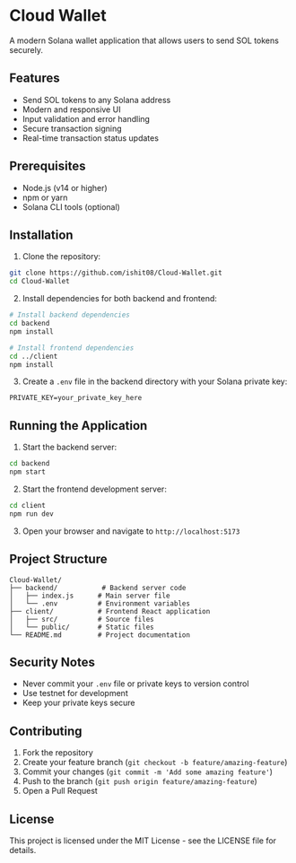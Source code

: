 # Cloud Wallet

A modern Solana wallet application that allows users to send SOL tokens securely.

## Features

- Send SOL tokens to any Solana address
- Modern and responsive UI
- Input validation and error handling
- Secure transaction signing
- Real-time transaction status updates

## Prerequisites

- Node.js (v14 or higher)
- npm or yarn
- Solana CLI tools (optional)

## Installation

1. Clone the repository:
```bash
git clone https://github.com/ishit08/Cloud-Wallet.git
cd Cloud-Wallet
```

2. Install dependencies for both backend and frontend:
```bash
# Install backend dependencies
cd backend
npm install

# Install frontend dependencies
cd ../client
npm install
```

3. Create a `.env` file in the backend directory with your Solana private key:
```
PRIVATE_KEY=your_private_key_here
```

## Running the Application

1. Start the backend server:
```bash
cd backend
npm start
```

2. Start the frontend development server:
```bash
cd client
npm run dev
```

3. Open your browser and navigate to `http://localhost:5173`

## Project Structure

```
Cloud-Wallet/
├── backend/           # Backend server code
│   ├── index.js      # Main server file
│   └── .env          # Environment variables
├── client/           # Frontend React application
│   ├── src/          # Source files
│   └── public/       # Static files
└── README.md         # Project documentation
```

## Security Notes

- Never commit your `.env` file or private keys to version control
- Use testnet for development
- Keep your private keys secure

## Contributing

1. Fork the repository
2. Create your feature branch (`git checkout -b feature/amazing-feature`)
3. Commit your changes (`git commit -m 'Add some amazing feature'`)
4. Push to the branch (`git push origin feature/amazing-feature`)
5. Open a Pull Request

## License

This project is licensed under the MIT License - see the LICENSE file for details. 